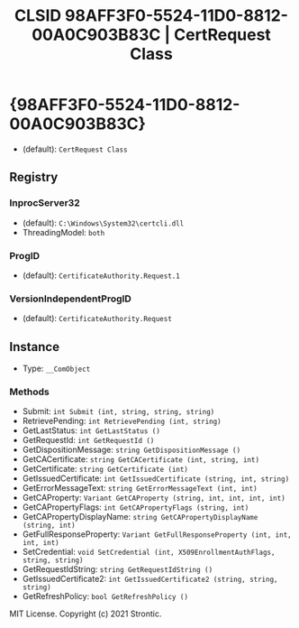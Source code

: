 ﻿---
title: "CLSID 98AFF3F0-5524-11D0-8812-00A0C903B83C | CertRequest Class"
excerpt: What is COM-Object CLSID 98AFF3F0-5524-11D0-8812-00A0C903B83C?
---

# {98AFF3F0-5524-11D0-8812-00A0C903B83C}

* (default): `CertRequest Class`

## Registry


### InprocServer32

* (default): `C:\Windows\System32\certcli.dll`
* ThreadingModel: `both`

### ProgID

* (default): `CertificateAuthority.Request.1`

### VersionIndependentProgID

* (default): `CertificateAuthority.Request`

## Instance

* Type: `__ComObject`

### Methods

* Submit: `int Submit (int, string, string, string)`
* RetrievePending: `int RetrievePending (int, string)`
* GetLastStatus: `int GetLastStatus ()`
* GetRequestId: `int GetRequestId ()`
* GetDispositionMessage: `string GetDispositionMessage ()`
* GetCACertificate: `string GetCACertificate (int, string, int)`
* GetCertificate: `string GetCertificate (int)`
* GetIssuedCertificate: `int GetIssuedCertificate (string, int, string)`
* GetErrorMessageText: `string GetErrorMessageText (int, int)`
* GetCAProperty: `Variant GetCAProperty (string, int, int, int, int)`
* GetCAPropertyFlags: `int GetCAPropertyFlags (string, int)`
* GetCAPropertyDisplayName: `string GetCAPropertyDisplayName (string, int)`
* GetFullResponseProperty: `Variant GetFullResponseProperty (int, int, int, int)`
* SetCredential: `void SetCredential (int, X509EnrollmentAuthFlags, string, string)`
* GetRequestIdString: `string GetRequestIdString ()`
* GetIssuedCertificate2: `int GetIssuedCertificate2 (string, string, string)`
* GetRefreshPolicy: `bool GetRefreshPolicy ()`

MIT License. Copyright (c) 2021 Strontic.


